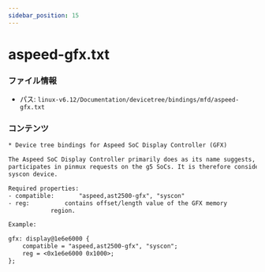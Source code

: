 ```yaml
---
sidebar_position: 15
---
```

# aspeed-gfx.txt

### ファイル情報

- パス: `linux-v6.12/Documentation/devicetree/bindings/mfd/aspeed-gfx.txt`

### コンテンツ

```txt
* Device tree bindings for Aspeed SoC Display Controller (GFX)

The Aspeed SoC Display Controller primarily does as its name suggests, but also
participates in pinmux requests on the g5 SoCs. It is therefore considered a
syscon device.

Required properties:
- compatible:		"aspeed,ast2500-gfx", "syscon"
- reg:			contains offset/length value of the GFX memory
			region.

Example:

gfx: display@1e6e6000 {
	compatible = "aspeed,ast2500-gfx", "syscon";
	reg = <0x1e6e6000 0x1000>;
};

```
